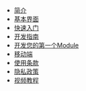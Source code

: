 * [简介](zh-cn/简介.md)
* [基本界面](zh-cn/基本界面.md)
* [快速入门](zh-cn/快速入门.md)
* [开发指南](zh-cn/开发指南.md)
* [开发您的第一个Module](zh-cn/开发您的第一个Module.md)
* [移动端](zh-cn/移动端.md)
* [使用条款](zh-cn/使用条款.md)
* [隐私政策](zh-cn/隐私政策.md)
* [视频教程](zh-cn/视频教程.md)


  
<!--
* [APP开发](APP开发)


* 发布需求
  * [在哪里可以发布需求](quickstart.md)
  * [发布需求的类型及注意事项](more-pages.md)
* 交流讨论
  * [如何回答别人的问题]()
  
  

 * [概览](./README.md)
 
 # 开始
 	如何寻找可用的module/app/dataset
 	如何寻找别人提出的app需求
 	如何创建第一个app
 # APP开发
 	notebook相关功能介绍
 	如何调用别人写好的module、dataset
 	如何将做好的项目deploy
 	如何用写好的app回答需求
 # 发布需求
 	在哪里可以发布需求
 	发布需求的类型及注意事项
 		module
 		dataset
 # 交流讨论
 	如何回答别人的问题
 -->
